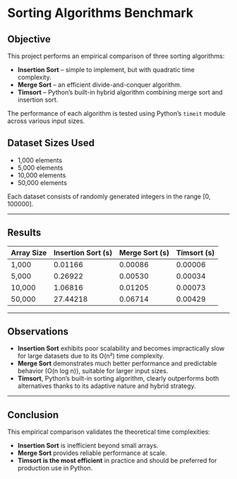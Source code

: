 # Sorting Algorithms Benchmark

## Objective

This project performs an empirical comparison of three sorting algorithms:

- **Insertion Sort** – simple to implement, but with quadratic time complexity.
- **Merge Sort** – an efficient divide-and-conquer algorithm.
- **Timsort** – Python’s built-in hybrid algorithm combining merge sort and insertion sort.

The performance of each algorithm is tested using Python’s `timeit` module across various input sizes.

## Dataset Sizes Used

- 1,000 elements  
- 5,000 elements  
- 10,000 elements  
- 50,000 elements  

Each dataset consists of randomly generated integers in the range [0, 100000].

---

## Results

| Array Size | Insertion Sort (s) | Merge Sort (s) | Timsort (s) |
|------------|--------------------|----------------|-------------|
| 1,000      | 0.01166            | 0.00086        | 0.00006     |
| 5,000      | 0.26922            | 0.00530        | 0.00034     |
| 10,000     | 1.06816            | 0.01205        | 0.00073     |
| 50,000     | 27.44218           | 0.06714        | 0.00429     |

---

## Observations

- **Insertion Sort** exhibits poor scalability and becomes impractically slow for large datasets due to its O(n²) time complexity.
- **Merge Sort** demonstrates much better performance and predictable behavior (O(n log n)), suitable for larger input sizes.
- **Timsort**, Python’s built-in sorting algorithm, clearly outperforms both alternatives thanks to its adaptive nature and hybrid strategy.

---

## Conclusion

This empirical comparison validates the theoretical time complexities:

- **Insertion Sort** is inefficient beyond small arrays.
- **Merge Sort** provides reliable performance at scale.
- **Timsort is the most efficient** in practice and should be preferred for production use in Python.
